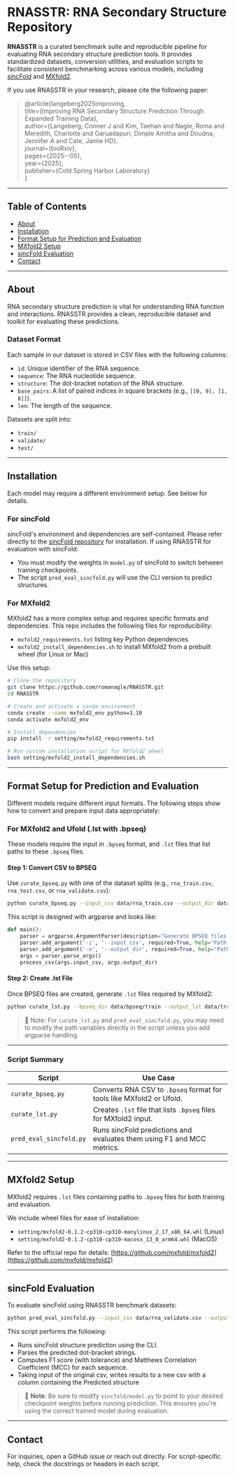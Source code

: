 # RNASSTR: RNA Secondary Structure Repository

**RNASSTR** is a curated benchmark suite and reproducible pipeline for evaluating RNA secondary structure prediction tools. It provides standardized datasets, conversion utilities, and evaluation scripts to facilitate consistent benchmarking across various models, including [sincFold](https://github.com/sinc-lab/sincFold) and [MXfold2](https://github.com/mxfold/mxfold2).

If you use RNASSTR in your research, please cite the following paper:

> @article{langeberg2025improving,  
> title={Improving RNA Secondary Structure Prediction Through Expanded Training Data},  
> author={Langeberg, Conner J and Kim, Taehan and Nagle, Roma and Meredith, Charlotte and Garuadapuri, Dimple Amitha and Doudna, Jennifer A and Cate, Jamie HD},  
> journal={bioRxiv},  
> pages={2025--05},  
> year={2025},  
> publisher={Cold Spring Harbor Laboratory}  
> }

---

## Table of Contents

- [About](#about)
- [Installation](#installation)
- [Format Setup for Prediction and Evaluation](#format-setup-for-prediction-and-evaluation)
- [MXfold2 Setup](#mxfold2-setup)
- [sincFold Evaluation](#sincfold-evaluation)
- [Contact](#contact)

---

## About

RNA secondary structure prediction is vital for understanding RNA function and interactions. RNASSTR provides a clean, reproducible dataset and toolkit for evaluating these predictions.

### Dataset Format

Each sample in our dataset is stored in CSV files with the following columns:
- `id`: Unique identifier of the RNA sequence.
- `sequence`: The RNA nucleotide sequence.
- `structure`: The dot-bracket notation of the RNA structure.
- `base_pairs`: A list of paired indices in square brackets (e.g., `[[0, 9], [1, 8]]`).
- `len`: The length of the sequence.

Datasets are split into:
- `train/`
- `validate/`
- `test/`

---

## Installation

Each model may require a different environment setup. See below for details.

### For sincFold

sincFold's environment and dependencies are self-contained. Please refer directly to the [sincFold repository](https://github.com/sinc-lab/sincFold) for installation. If using RNASSTR for evaluation with sincFold:
- You must modify the weights in `model.py` of sincFold to switch between training checkpoints.
- The script `pred_eval_sincfold.py` will use the CLI version to predict structures.

### For MXfold2

MXfold2 has a more complex setup and requires specific formats and dependencies. This repo includes the following files for reproducibility:
- `mxfold2_requirements.txt` listing key Python dependencies
- `mxfold2_install_dependencies.sh` to install MXfold2 from a prebuilt wheel (for Linux or Mac)

Use this setup:

```bash
# Clone the repository
git clone https://github.com/romanagle/RNASSTR.git
cd RNASSTR

# Create and activate a conda environment
conda create --name mxfold2_env python=3.10
conda activate mxfold2_env

# Install dependencies
pip install -r setting/mxfold2_requirements.txt

# Run custom installation script for MXfold2 wheel
bash setting/mxfold2_install_dependencies.sh
```

---

## Format Setup for Prediction and Evaluation

Different models require different input formats. The following steps show how to convert and prepare input data appropriately:

### For MXfold2 and Ufold (.lst with .bpseq)

These models require the input in `.bpseq` format, and `.lst` files that list paths to these `.bpseq` files.

#### Step 1: Convert CSV to BPSEQ

Use `curate_bpseq.py` with one of the dataset splits (e.g., `rna_train.csv`, `rna_test.csv`, or `rna_validate.csv`):

```bash
python curate_bpseq.py --input_csv data/rna_train.csv --output_dir data/bpseq/train
```

This script is designed with argparse and looks like:

```python
def main():
    parser = argparse.ArgumentParser(description="Generate BPSEQ files from a Dataset CSV.")
    parser.add_argument('-i', '--input_csv', required=True, help="Path to the input CSV file (e.g., combined_output.csv).")
    parser.add_argument('-o', '--output_dir', required=True, help="Path to the output directory where BPSEQ files will be saved.")
    args = parser.parse_args()
    process_csv(args.input_csv, args.output_dir)
```

#### Step 2: Create .lst File

Once BPSEQ files are created, generate `.lst` files required by MXfold2:

```bash
python curate_lst.py --bpseq_dir data/bpseq/train --output_lst data/train.lst
```

> 🔧 Note: For `curate_lst.py` and `pred_eval_sincfold.py`, you may need to modify the path variables directly in the script unless you add argparse handling.

---

### Script Summary

| Script                  | Use Case                                                                 |
|------------------------|--------------------------------------------------------------------------|
| `curate_bpseq.py`       | Converts RNA CSV to `.bpseq` format for tools like MXfold2 or Ufold.     |
| `curate_lst.py`         | Creates `.lst` file that lists `.bpseq` files for MXfold2 input.         |
| `pred_eval_sincfold.py` | Runs sincFold predictions and evaluates them using F1 and MCC metrics.   |

---

## MXfold2 Setup

MXfold2 requires `.lst` files containing paths to `.bpseq` files for both training and evaluation.

We include wheel files for ease of installation:
- `setting/mxfold2-0.1.2-cp310-cp310-manylinux_2_17_x86_64.whl` (Linux)
- `setting/mxfold2-0.1.2-cp310-cp310-macosx_13_0_arm64.whl` (MacOS)

Refer to the official repo for details: [https://github.com/mxfold/mxfold2](https://github.com/mxfold/mxfold2)

---

## sincFold Evaluation

To evaluate sincFold using RNASSTR benchmark datasets:

```bash
python pred_eval_sincfold.py --input_csv data/rna_validate.csv --output_csv results/sincfold_predictions.csv
```

This script performs the following:
- Runs sincFold structure prediction using the CLI.
- Parses the predicted dot-bracket strings.
- Computes F1 score (with tolerance) and Matthews Correlation Coefficient (MCC) for each sequence.
- Taking input of the original csv, writes results to a new csv with a column containing the Predicted structure

> 📌 **Note**: Be sure to modify `sincfold/model.py` to point to your desired checkpoint weights before running prediction. This ensures you're using the correct trained model during evaluation.

---

## Contact

For inquiries, open a GitHub issue or reach out directly. For script-specific help, check the docstrings or headers in each script.